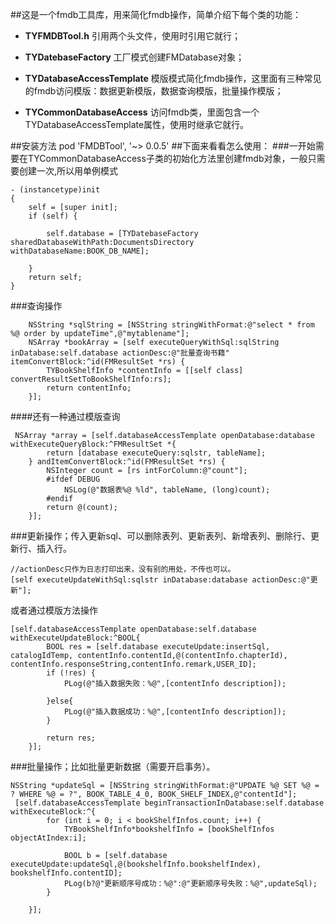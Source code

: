 ##这是一个fmdb工具库，用来简化fmdb操作，简单介绍下每个类的功能：

 - **TYFMDBTool.h** 引用两个头文件，使用时引用它就行；
 - **TYDatebaseFactory** 工厂模式创建FMDatabase对象；
 - **TYDatabaseAccessTemplate** 模版模式简化fmdb操作，这里面有三种常见的fmdb访问模版：数据更新模版，数据查询模版，批量操作模版；
 
 - **TYCommonDatabaseAccess** 访问fmdb类，里面包含一个TYDatabaseAccessTemplate属性，使用时继承它就行。

##安装方法
    pod 'FMDBTool', '~> 0.0.5'
##下面来看看怎么使用：
###一开始需要在TYCommonDatabaseAccess子类的初始化方法里创建fmdb对象，一般只需要创建一次,所以用单例模式
```objc
- (instancetype)init
{
    self = [super init];
    if (self) {
        
        self.database = [TYDatebaseFactory sharedDatabaseWithPath:DocumentsDirectory withDatabaseName:BOOK_DB_NAME];
        
    }
    return self;
}
```
###查询操作

```objc
    NSString *sqlString = [NSString stringWithFormat:@"select * from %@ order by updateTime",@"mytablename"];
    NSArray *bookArray = [self executeQueryWithSql:sqlString inDatabase:self.database actionDesc:@"批量查询书籍" itemConvertBlock:^id(FMResultSet *rs) {
        TYBookShelfInfo *contentInfo = [[self class] convertResultSetToBookShelfInfo:rs];
        return contentInfo;
    }];
```
####还有一种通过模版查询
```objc
 NSArray *array = [self.databaseAccessTemplate openDatabase:database withExecuteQueryBlock:^FMResultSet *{
        return [database executeQuery:sqlstr, tableName];
    } andItemConvertBlock:^id(FMResultSet *rs) {
        NSInteger count = [rs intForColumn:@"count"];
        #ifdef DEBUG
            NSLog(@"数据表%@ %ld", tableName, (long)count);
        #endif
        return @(count);
    }];
```
###更新操作；传入更新sql、可以删除表列、更新表列、新增表列、删除行、更新行、插入行。
```objc
//actionDesc只作为日志打印出来，没有别的用处，不传也可以。
[self executeUpdateWithSql:sqlstr inDatabase:database actionDesc:@"更新"];
```
或者通过模版方法操作
```objc
[self.databaseAccessTemplate openDatabase:self.database withExecuteUpdateBlock:^BOOL{
        BOOL res = [self.database executeUpdate:insertSql, catalogIdTemp, contentInfo.contentId,@(contentInfo.chapterId), contentInfo.responseString,contentInfo.remark,USER_ID];
        if (!res) {
            PLog(@"插入数据失败：%@",[contentInfo description]);
            
        }else{
            PLog(@"插入数据成功：%@",[contentInfo description]);
        }
        
        return res;
    }];
```
###批量操作；比如批量更新数据（需要开启事务）。
```objc
NSString *updateSql = [NSString stringWithFormat:@"UPDATE %@ SET %@ = ? WHERE %@ = ?", BOOK_TABLE_4_0, BOOK_SHELF_INDEX,@"contentId"];
 [self.databaseAccessTemplate beginTransactionInDatabase:self.database withExecuteBlock:^{
        for (int i = 0; i < bookShelfInfos.count; i++) {
            TYBookShelfInfo*bookshelfInfo = [bookShelfInfos objectAtIndex:i];
            
            BOOL b = [self.database executeUpdate:updateSql,@(bookshelfInfo.bookshelfIndex), bookshelfInfo.contentID];
            PLog(b?@"更新顺序号成功：%@":@"更新顺序号失败：%@",updateSql);
        }
       
    }];
```


